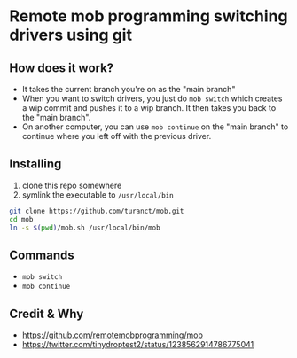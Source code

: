 # Remote mob programming switching drivers using git

## How does it work?

- It takes the current branch you're on as the "main branch"
- When you want to switch drivers, you just do `mob switch`
  which creates a wip commit and pushes it to a wip branch.
  It then takes you back to the "main branch".
- On another computer, you can use `mob continue` on the 
  "main branch" to continue where you left off with the
  previous driver.


## Installing

1. clone this repo somewhere
1. symlink the executable to `/usr/local/bin`

```sh
git clone https://github.com/turanct/mob.git
cd mob
ln -s $(pwd)/mob.sh /usr/local/bin/mob
```


## Commands

- `mob switch`
- `mob continue`


## Credit & Why

- https://github.com/remotemobprogramming/mob
- https://twitter.com/tinydroptest2/status/1238562914786775041
